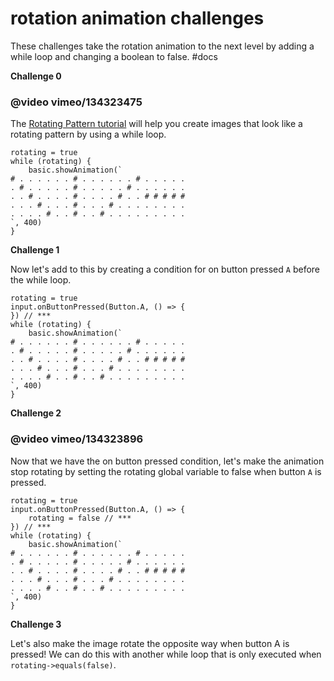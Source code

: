# rotation animation challenges

These challenges take the rotation animation to the next level by adding a while loop and changing a boolean to false. #docs

**Challenge 0**

### @video vimeo/134323475

The [Rotating Pattern tutorial](https://test.microbit.co.uk/td/lessons/rotation-animation/tutorial) will help you create images that look like a rotating pattern by using a while loop.

```
rotating = true
while (rotating) {
    basic.showAnimation(`
# . . . . . . # . . . . . . # . . . . .
. # . . . . . # . . . . . # . . . . . .
. . # . . . . # . . . . # . . # # # # #
. . . # . . . # . . . # . . . . . . . .
. . . . # . . # . . # . . . . . . . . .
`, 400)
}
```

**Challenge 1**

Now let's add to this by creating a condition for on button pressed `A` before the while loop.

```
rotating = true
input.onButtonPressed(Button.A, () => {
}) // ***
while (rotating) {
    basic.showAnimation(`
# . . . . . . # . . . . . . # . . . . .
. # . . . . . # . . . . . # . . . . . .
. . # . . . . # . . . . # . . # # # # #
. . . # . . . # . . . # . . . . . . . .
. . . . # . . # . . # . . . . . . . . .
`, 400)
}
```

**Challenge 2**

### @video vimeo/134323896

Now that we have the on button pressed condition, let's make the animation stop rotating by setting the rotating global variable to false when button `A` is pressed.

```
rotating = true
input.onButtonPressed(Button.A, () => {
    rotating = false // ***
}) // ***
while (rotating) {
    basic.showAnimation(`
# . . . . . . # . . . . . . # . . . . .
. # . . . . . # . . . . . # . . . . . .
. . # . . . . # . . . . # . . # # # # #
. . . # . . . # . . . # . . . . . . . .
. . . . # . . # . . # . . . . . . . . .
`, 400)
}
```

**Challenge 3**

Let's also make the image rotate the opposite way when button A is pressed! We can do this with another while loop that is only executed when `rotating->equals(false)`.

